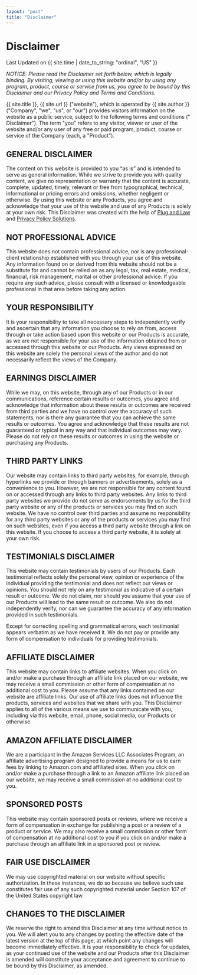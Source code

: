 ```yaml
---
layout: "post"
title: "Disclaimer"
---
```


# Disclaimer

Last Updated on {{ site.time | date_to_string: "ordinal", "US" }}

*NOTICE: Please read the Disclaimer set forth below, which is legally binding. By visiting, viewing or using this
website and/or by using any program, product, course or service from us, you agree to be bound by this Disclaimer and
our Privacy Policy and Terms and Conditions.*

{{ site.title }}, {{ site.url }} ("website"), which is operated by {{ site.author }} ("Company", "we", "us", or "our")
provides visitors information on the website as a public service, subject to the following terms and conditions ("
Disclaimer"). The term "you" refers to any visitor, viewer or user of the website and/or any user of any free or paid
program, product, course or service of the Company (each, a "Product").

## GENERAL DISCLAIMER

The content on this website is provided to you “as is” and is intended to serve as general information. While we strive
to provide you with quality content, we give no representation or warranty that the content is accurate, complete,
updated, timely, relevant or free from typographical, technical, informational or pricing errors and omissions, whether
negligent or otherwise. By using this website or any Products, you agree and acknowledge that your use of this website
and use of any Products is solely at your own risk. This Disclaimer was created with the help
of [Plug and Law](https://plugandlaw.com/privacy-policy-generator)
and [Privacy Policy Solutions](https://privacypolicysolutions.com).

## NOT PROFESSIONAL ADVICE

This website does not contain professional advice, nor is any professional-client relationship established with you
through your use of this website. Any information found on or derived from this website should not be a substitute for
and cannot be relied on as any legal, tax, real estate, medical, financial, risk management, marital or other
professional advice. If you require any such advice, please consult with a licensed or knowledgeable professional in
that area before taking any action.

## YOUR RESPONSIBILITY

It is your responsibility to take all necessary steps to independently verify and ascertain that any information you
choose to rely on from, access through or take action based upon this website or our Products is accurate, as we are not
responsible for your use of the information obtained from or accessed through this website or our Products. Any views
expressed on this website are solely the personal views of the author and do not necessarily reflect the views of the
Company.

## EARNINGS DISCLAIMER

While we may, on this website, through any of our Products or in our communications, reference certain results or
outcomes, you agree and acknowledge that information about these results or outcomes are received from third parties and
we have no control over the accuracy of such statements, nor is there any guarantee that you can achieve the same
results or outcomes. You agree and acknowledge that these results are not guaranteed or typical in any way and that
individual outcomes may vary. Please do not rely on these results or outcomes in using the website or purchasing any
Products.

## THIRD PARTY LINKS

Our website may contain links to third party websites, for example, through hyperlinks we provide or through banners or
advertisements, solely as a convenience to you. However, we are not responsible for any content found on or accessed
through any links to third party websites. Any links to third party websites we provide do not serve as endorsements by
us for the third party website or any of the products or services you may find on such website. We have no control over
third parties and assume no responsibility for any third party websites or any of the products or services you may find
on such websites, even if you access a third party website through a link on this website. If you choose to access a
third party website, it is solely at your own risk.

## TESTIMONIALS DISCLAIMER

This website may contain testimonials by users of our Products. Each testimonial reflects solely the personal view,
opinion or experience of the individual providing the testimonial and does not reflect our views or opinions. You should
not rely on any testimonial as indicative of a certain result or outcome. We do not claim, nor should you assume that
your use of our Products will lead to the same result or outcome. We also do not independently verify, nor can we
guarantee the accuracy of any information provided in such testimonials.

Except for correcting spelling and grammatical errors, each testimonial appears verbatim as we have received it. We do
not pay or provide any form of compensation to individuals for providing testimonials.

## AFFILIATE DISCLAIMER

This website may contain links to affiliate websites. When you click on and/or make a purchase through an affiliate link
placed on our website, we may receive a small commission or other form of compensation at no additional cost to you.
Please assume that any links contained on our website are affiliate links. Our use of affiliate links does not influence
the products, services and websites that we share with you. This Disclaimer applies to all of the various means we use
to communicate with you, including via this website, email, phone, social media, our Products or otherwise.

## AMAZON AFFILIATE DISCLAIMER

We are a participant in the Amazon Services LLC Associates Program, an affiliate advertising program designed to provide
a means for us to earn fees by linking to Amazon.com and affiliated sites. When you click on and/or make a purchase
through a link to an Amazon affiliate link placed on our website, we may receive a small commission at no additional
cost to you.

## SPONSORED POSTS

This website may contain sponsored posts or reviews, where we receive a form of compensation in exchange for publishing
a post or a review of a product or service. We may also receive a small commission or other form of compensation at no
additional cost to you if you click on and/or make a purchase through an affiliate link in a sponsored post or review.

## FAIR USE DISCLAIMER

We may use copyrighted material on our website without specific authorization. In these instances, we do so because we
believe such use constitutes fair use of any such copyrighted material under Section 107 of the United States copyright
law.

## CHANGES TO THE DISCLAIMER

We reserve the right to amend this Disclaimer at any time without notice to you. We will alert you to any changes by
posting the effective date of the latest version at the top of this page, at which point any changes will become
immediately effective. It is your responsibility to check for updates, as your continued use of the website and our
Products after this Disclaimer is amended will constitute your acceptance and agreement to continue to be bound by this
Disclaimer, as amended.
